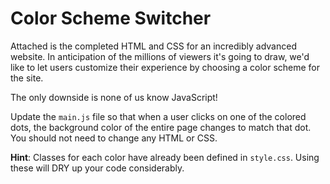 # Color Scheme Switcher

Attached is the completed HTML and CSS for an incredibly advanced website. In anticipation of the millions of viewers it's going to draw, we'd like to let users customize their experience by choosing a color scheme for the site.

The only downside is none of us know JavaScript!

Update the `main.js` file so that when a user clicks on one of the colored dots, the background color of the entire page changes to match that dot. You should not need to change any HTML or CSS.

**Hint**: Classes for each color have already been defined in `style.css`. Using these will DRY up your code considerably.
